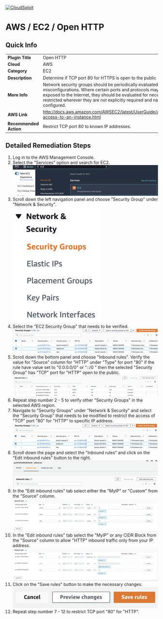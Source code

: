 [![CloudSploit](https://cloudsploit.com/img/logo-new-big-text-100.png "CloudSploit")](https://cloudsploit.com)

# AWS / EC2 / Open HTTP

## Quick Info

| | |
|-|-|
| **Plugin Title** | Open HTTP |
| **Cloud** | AWS |
| **Category** | EC2 |
| **Description** | Determine if TCP port 80 for HTTPS is open to the public |
| **More Info** | Network security groups should be periodically evaluated for port misconfigurations. Where certain ports and protocols may be exposed to the Internet, they should be evaluated for necessity and restricted wherever they are not explicitly required and narrowly configured. |
| **AWS Link** | http://docs.aws.amazon.com/AWSEC2/latest/UserGuide/authorizing-access-to-an-instance.html |
| **Recommended Action** | Restrict TCP port 80 to known IP addresses. |

## Detailed Remediation Steps
1. Log in to the AWS Management Console.
2. Select the "Services" option and search for EC2. </br> <img src="/resources/aws/ec2/open-http/step2.png"/>
3. Scroll down the left navigation panel and choose "Security Group" under "Network & Security".</br> <img src="/resources/aws/ec2/open-http/step3.png"/>
4. Select the "EC2 Security Group" that needs to be verified. </br> <img src="/resources/aws/ec2/open-http/step4.png"/>
5. Scroll down the bottom panel and choose "Inbound rules". Verify the value for "Source" column for "HTTP" under "Type" for port "80" if the rule have value set to "0.0.0.0/0" or "::/0 " then the selected "Security Group" has "TCP" port for "HTTP" open to the public.</br> <img src="/resources/aws/ec2/open-http/step5.png"/>
6. Repeat step number 2 - 5 to verify other "Security Groups" in the selected AWS region.</br> 
7. Navigate to "Security Groups" under "Network & Security" and select the "Security Group" that needs to be modified to restrict the access of "TCP" port "80" for "HTTP"  to specific IP address. </br> <img src="/resources/aws/ec2/open-http/step7.png"/>
8. Scroll down the page and select the "Inbound rules" and click on the "Edit inbound rules" button to the right. </br> <img src="/resources/aws/ec2/open-http/step8.png"/>
9. In the "Edit inbound rules" tab select either the "MyIP" or "Custom" from the "Source" column.</br> <img src="/resources/aws/ec2/open-http/step9.png"/>
10. In the "Edit inbound rules" tab select the "MyIP" or any CIDR Block from the "Source" column to allow "HTTP" inbound traffic only from your IP address.</br>  <img src="/resources/aws/ec2/open-http/step10.png"/>
11. Click on the "Save rules" button to make the necessary changes. </br>  <img src="/resources/aws/ec2/open-http/step11.png"/>
12. Repeat step number 7 - 12 to restrict TCP port "80" for "HTTP".</br>

